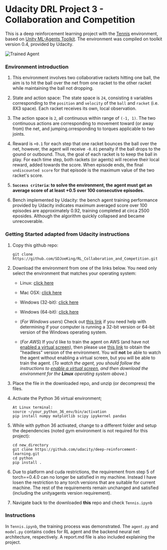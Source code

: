 [//]: # (Image References)

[image1]: https://user-images.githubusercontent.com/10624937/42135623-e770e354-7d12-11e8-998d-29fc74429ca2.gif "Trained Agent"
[image2]: https://user-images.githubusercontent.com/10624937/42135622-e55fb586-7d12-11e8-8a54-3c31da15a90a.gif "Soccer"


# Udacity DRL Project 3 -  Collaboration and Competition


This is a deep reinforcement learning project with the [Tennis](https://github.com/Unity-Technologies/ml-agents/blob/master/docs/Learning-Environment-Examples.md#tennis) environment, based on [Unity ML-Agents Toolkit](https://github.com/Unity-Technologies/ml-agents). The environment was compiled on toolkit version 0.4, provided by Udacity.

![Trained Agent][image1]

### Environment introduction

1. This environment involves two collaborative rackets hitting one ball, the aim is to hit the ball over the net from one racket to the other racket while maintaining the ball not dropping.
1. State and action space: The state space is `24`, consisting `8` variables corresponding to the `position` and `velocity` of the `ball` and `racket` (i.e. 8X3 space). Each racket receives its own, local observation. 

1. The action space is `2`, all continuous within range of `(-1, 1)`. The two continuous actions are corresponding to movement toward (or away from) the net, and jumping.orresponding to torques applicable to two joints.

2. Reward is `+0.1` for each step that one racket bounces the ball over the net, however, the agent will receive `-0.01` penalty if the ball drops to the gound or outbound. Thus, the goal of each racket is to keep the ball in play. For each time step, both rackets (or agents) will receive their local reward, added towards the score. When episode ends, the final `undiscounted score` for that episode is the maximum value of the two racket's score. 

3. **`Success criteria`: to solve the environment, the agent must get an average score of at least +0.5 over 100 consecutive episodes.**

4. Bench implemented by Udacity: the bench agent training performance provided by Udacity indicates maximum averaged score over 100 episodes are approximately 0.92, training completed at circa 2500 eposides. Although the algorithm quickly collapsed and became unrecoverable.  

### Getting Started adapted from Udacity instructions  

1. Copy this github repo:   
    ```
    git clone https://github.com/SDJoeKing/RL_Collaboration_and_Competition.git
    ```
3.  Download the environment from one of the links below.  You need only select the environment that matches your operating system:
 
    - Linux: [click here](https://s3-us-west-1.amazonaws.com/udacity-drlnd/P3/Tennis/Tennis_Linux.zip)
    - Mac OSX: [click here](https://s3-us-west-1.amazonaws.com/udacity-drlnd/P3/Tennis/Tennis.app.zip)
    - Windows (32-bit): [click here](https://s3-us-west-1.amazonaws.com/udacity-drlnd/P3/Tennis/Tennis_Windows_x86.zip)
    - Windows (64-bit): [click here](https://s3-us-west-1.amazonaws.com/udacity-drlnd/P3/Tennis/Tennis_Windows_x86_64.zip)

    - (_For Windows users_) Check out [this link](https://support.microsoft.com/en-us/help/827218/how-to-determine-whether-a-computer-is-running-a-32-bit-version-or-64) if you need help with determining if your computer is running a 32-bit version or 64-bit version of the Windows operating system.

    - (_For AWS_) If you'd like to train the agent on AWS (and have not [enabled a virtual screen](https://github.com/Unity-Technologies/ml-agents/blob/master/docs/Training-on-Amazon-Web-Service.md)), then please use [this link](https://s3-us-west-1.amazonaws.com/udacity-drlnd/P3/Tennis/Tennis_Linux_NoVis.zip) to obtain the "headless" version of the environment.  You will **not** be able to watch the agent without enabling a virtual screen, but you will be able to train the agent.  (_To watch the agent, you should follow the instructions to [enable a virtual screen](https://github.com/Unity-Technologies/ml-agents/blob/master/docs/Training-on-Amazon-Web-Service.md), and then download the environment for the **Linux** operating system above._)
 
2. Place the file in the downloaded repo, and unzip (or decompress) the files. 
3. Activate the Python 36 virtual environment;
    ```
    At Linux terminal:
    source ~/your_python_36_env/bin/activation
    pip install numpy matplotlib scipy ipykernel pandas
    ```
5. While with python 36 activated, change to a different folder and setup the dependencies (noted gym environment is not required for this project):
     ```
    cd new_directory
    git clone https://github.com/udacity/deep-reinforcement-learning.git
    cd python
    pip install .
    ```
5. Due to platform and cuda restrictions, the requirement from step 5 of torch==0.4.0 can no longer be satisfied in my machine. Instead I have losen the restriction to any torch versions that are suitable for current machine. The rest of the requirements remain unchanged and satisfied (including the unityagents version requirement). 
6. Navigate back to the downloaded **this** repo and check `Tennis.ipynb`

### Instructions
In `Tennis.ipynb`, the training process was demonstrated. The `agent.py` and `model.py` contains codes for RL agent and the backend neural net architecture, respectively.  A report.md file is also included explaining the project.

